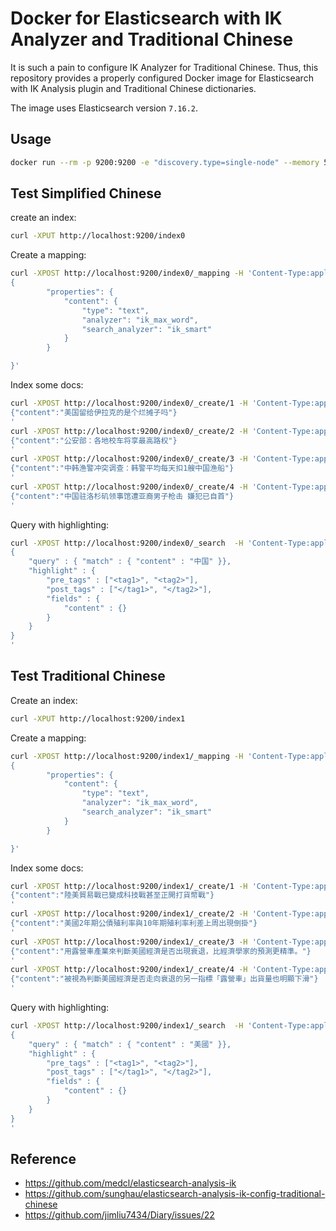 
# Docker for Elasticsearch with IK Analyzer and Traditional Chinese
It is such a pain to configure IK Analyzer for Traditional Chinese. Thus, this repository provides a properly configured Docker image for Elasticsearch with IK Analysis plugin and Traditional Chinese dictionaries.

The image uses Elasticsearch version `7.16.2`.
## Usage
```bash
docker run --rm -p 9200:9200 -e "discovery.type=single-node" --memory 5G minghsu0107/elasticsearch-chinese:7.16.2
```
## Test Simplified Chinese
create an index:
```bash
curl -XPUT http://localhost:9200/index0
```
Create a mapping:
```bash
curl -XPOST http://localhost:9200/index0/_mapping -H 'Content-Type:application/json' -d'
{
        "properties": {
            "content": {
                "type": "text",
                "analyzer": "ik_max_word",
                "search_analyzer": "ik_smart"
            }
        }

}'
```
Index some docs:
```bash
curl -XPOST http://localhost:9200/index0/_create/1 -H 'Content-Type:application/json' -d'
{"content":"美国留给伊拉克的是个烂摊子吗"}
'
curl -XPOST http://localhost:9200/index0/_create/2 -H 'Content-Type:application/json' -d'
{"content":"公安部：各地校车将享最高路权"}
'
curl -XPOST http://localhost:9200/index0/_create/3 -H 'Content-Type:application/json' -d'
{"content":"中韩渔警冲突调查：韩警平均每天扣1艘中国渔船"}
'
curl -XPOST http://localhost:9200/index0/_create/4 -H 'Content-Type:application/json' -d'
{"content":"中国驻洛杉矶领事馆遭亚裔男子枪击 嫌犯已自首"}
'
```
Query with highlighting:
```bash
curl -XPOST http://localhost:9200/index0/_search  -H 'Content-Type:application/json' -d'
{
    "query" : { "match" : { "content" : "中国" }},
    "highlight" : {
        "pre_tags" : ["<tag1>", "<tag2>"],
        "post_tags" : ["</tag1>", "</tag2>"],
        "fields" : {
            "content" : {}
        }
    }
}
'
```
## Test Traditional Chinese
Create an index:
```bash
curl -XPUT http://localhost:9200/index1
```
Create a mapping:
```bash
curl -XPOST http://localhost:9200/index1/_mapping -H 'Content-Type:application/json' -d'
{
        "properties": {
            "content": {
                "type": "text",
                "analyzer": "ik_max_word",
                "search_analyzer": "ik_smart"
            }
        }

}'
```
Index some docs:
```bash
curl -XPOST http://localhost:9200/index1/_create/1 -H 'Content-Type:application/json' -d'
{"content":"陸美貿易戰已變成科技戰甚至正開打貨幣戰"}
'
curl -XPOST http://localhost:9200/index1/_create/2 -H 'Content-Type:application/json' -d'
{"content":"美國2年期公債殖利率與10年期殖利率利差上周出現倒掛"}
'
curl -XPOST http://localhost:9200/index1/_create/3 -H 'Content-Type:application/json' -d'
{"content":"用露營車產業來判斷美國經濟是否出現衰退，比經濟學家的預測更精準。"}
'
curl -XPOST http://localhost:9200/index1/_create/4 -H 'Content-Type:application/json' -d'
{"content":"被視為判斷美國經濟是否走向衰退的另一指標「露營車」出貨量也明顯下滑"}
'
```
Query with highlighting:
```bash
curl -XPOST http://localhost:9200/index1/_search  -H 'Content-Type:application/json' -d'
{
    "query" : { "match" : { "content" : "美國" }},
    "highlight" : {
        "pre_tags" : ["<tag1>", "<tag2>"],
        "post_tags" : ["</tag1>", "</tag2>"],
        "fields" : {
            "content" : {}
        }
    }
}
'
```
## Reference
- https://github.com/medcl/elasticsearch-analysis-ik
- https://github.com/sunghau/elasticsearch-analysis-ik-config-traditional-chinese
- https://github.com/jimliu7434/Diary/issues/22

